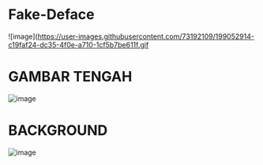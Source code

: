 # Fake-Deface
![image](https://user-images.githubusercontent.com/73192109/199052914-c19faf24-dc35-4f0e-a710-1cf5b7be611f.gif

# GAMBAR TENGAH
![image](https://user-images.githubusercontent.com/73192109/198904125-88e55150-d0b6-44a3-9b00-2ad4ebd7ab59.png)

# BACKGROUND 

![image](https://user-images.githubusercontent.com/73192109/198905258-3b11605d-958a-4a6c-8d19-0008bee363b4.png)
